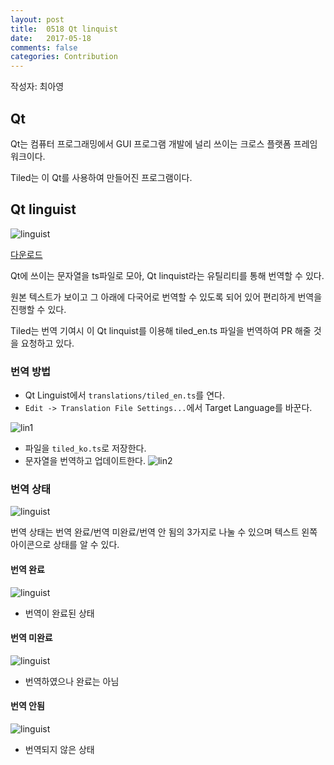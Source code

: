 ```yaml
---
layout: post
title:  0518 Qt linquist
date:   2017-05-18
comments: false
categories: Contribution
---
```


작성자: 최아영

## Qt

Qt는 컴퓨터 프로그래밍에서 GUI 프로그램 개발에 널리 쓰이는 크로스 플랫폼 프레임워크이다.

Tiled는 이 Qt를 사용하여 만들어진 프로그램이다.

## Qt linguist
![linguist](https://17-1-skku-oss.github.io/126B/images/linguist.png)

[다운로드](http://www.softpedia.com/get/Others/Home-Education/Qt-Linguist.shtml)

Qt에 쓰이는 문자열을 ts파일로 모아, Qt linquist라는 유틸리티를 통해 번역할 수 있다.

원본 텍스트가 보이고 그 아래에 다국어로 번역할 수 있도록 되어 있어 편리하게 번역을 진행할 수 있다.

Tiled는 번역 기여시 이 Qt linquist를 이용해 tiled_en.ts 파일을 번역하여 PR 해줄 것을 요청하고 있다.

### 번역 방법
* Qt Linguist에서 `translations/tiled_en.ts`를 연다.
* `Edit -> Translation File Settings...`에서 Target Language를 바꾼다.

![lin1](https://17-1-skku-oss.github.io/126B/images/lin1.png)
* 파일을 `tiled_ko.ts`로 저장한다.
* 문자열을 번역하고 업데이트한다.
![lin2](https://17-1-skku-oss.github.io/126B/images/lin2.png)

### 번역 상태

![linguist](https://17-1-skku-oss.github.io/126B/images/icon.png)

번역 상태는 번역 완료/번역 미완료/번역 안 됨의 3가지로 나눌 수 있으며 텍스트 왼쪽 아이콘으로 상태를 알 수 있다.

#### 번역 완료

![linguist](https://17-1-skku-oss.github.io/126B/images/icon_finished.png)

* 번역이 완료된 상태

#### 번역 미완료

![linguist](https://17-1-skku-oss.github.io/126B/images/icon_unfinished.png)

* 번역하였으나 완료는 아님

#### 번역 안됨

![linguist](https://17-1-skku-oss.github.io/126B/images/icon_not.png)

* 번역되지 않은 상태

